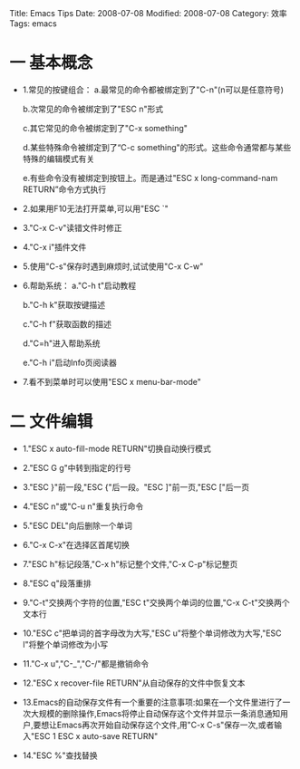 Title: Emacs Tips
Date: 2008-07-08
Modified: 2008-07-08
Category: 效率
Tags: emacs

# 一 基本概念
- 1.常见的按键组合：
    a.最常见的命令都被绑定到了"C-n"(n可以是任意符号)

    b.次常见的命令被绑定到了"ESC n"形式

    c.其它常见的命令被绑定到了"C-x something"

    d.某些特殊命令被绑定到了“C-c something"的形式。这些命令通常都与某些特殊的编辑模式有关

    e.有些命令没有被绑定到按钮上。而是通过"ESC x long-command-nam RETURN”命令方式执行

- 2.如果用F10无法打开菜单,可以用"ESC `"

- 3."C-x C-v"读错文件时修正

- 4."C-x i"插件文件

- 5.使用"C-s"保存时遇到麻烦时,试试使用"C-x C-w"

- 6.帮助系统：
    a."C-h t"启动教程

    b."C-h k"获取按键描述

    c."C-h f"获取函数的描述

    d."C=h"进入帮助系统

    e."C-h i"启动Info页阅读器

- 7.看不到菜单时可以使用"ESC x menu-bar-mode"

# 二 文件编辑
- 1."ESC x auto-fill-mode RETURN"切换自动换行模式

- 2."ESC G g"中转到指定的行号

- 3."ESC }"前一段,"ESC {"后一段。"ESC ]"前一页,"ESC ["后一页

- 4."ESC n"或"C-u n"重复执行命令

- 5."ESC DEL"向后删除一个单词

- 6."C-x C-x"在选择区首尾切换

- 7."ESC h"标记段落,"C-x h"标记整个文件,"C-x C-p"标记整页

- 8."ESC q"段落重排

- 9."C-t"交换两个字符的位置,"ESC t"交换两个单词的位置,"C-x C-t"交换两个文本行

- 10."ESC c"把单词的首字母改为大写,"ESC u"将整个单词修改为大写,"ESC l"将整个单词修改为小写

- 11."C-x u","C-_","C-/"都是撤销命令

- 12."ESC x recover-file RETURN"从自动保存的文件中恢复文本

- 13.Emacs的自动保存文件有一个重要的注意事项:如果在一个文件里进行了一次大规模的删除操作,Emacs将停止自动保存这个文件并显示一条消息通知用户,要想让Emacs再次开始自动保存这个文件,用"C-x C-s"保存一次,或者输入"ESC 1 ESC x auto-save RETURN"

- 14."ESC %"查找替换

